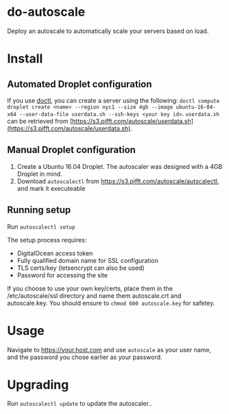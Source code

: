 # do-autoscale

Deploy an autoscale to automatically scale your servers based on load.

# Install

## Automated Droplet configuration

If you use [doctl](https://github.com/digitalocean/doctl), you can create a server using the following: `doctl compute droplet create <name> --region nyc1 --size 4gb --image ubuntu-16-04-x64 --user-data-file userdata.sh --ssh-keys <your key id>`.  `userdata.sh` can be retrieved from [https://s3.pifft.com/autoscale/userdata.sh](https://s3.pifft.com/autoscale/userdata.sh).

## Manual Droplet configuration

1. Create a Ubuntu 16.04 Droplet. The autoscaler was designed with a 4GB Droplet in mind.
1. Download `autoscalectl` from https://s3.pifft.com/autoscale/autscalectl, and mark it executeable

## Running setup

Run `autoscalectl setup`

The setup process requires:

* DigitalOcean access token
* Fully qualified domain name for SSL configuration
* TLS certs/key (letsencrypt can also be used)
* Password for accessing the site

If you choose to use your own key/certs, place them in the /etc/autoscale/ssl directory and name them autoscale.crt and autoscale.key. You should ensure to `chmod 600 autoscale.key` for safetey.

# Usage

Navigate to https://your.host.com and use `autoscale` as your user name, and the password you chose earlier as your password.

# Upgrading

Run `autoscalectl update` to update the autoscaler..


